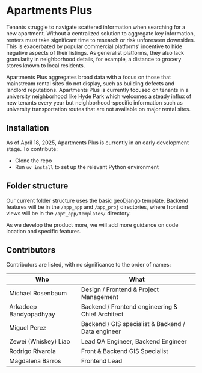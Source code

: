 # Apartments Plus
Tenants struggle to navigate scattered information when searching for a new apartment. Without a centralized solution to aggregate key information, renters must take significant time to research or risk unforeseen downsides. This is exacerbated by popular commercial platforms' incentive to hide negative aspects of their listings. As generalist platforms, they also lack granularity in neighborhood details, for example, a distance to grocery stores known to local residents.

Apartments Plus aggregates broad data with a focus on those that mainstream rental sites do not display, such as building defects and landlord reputations. Apartments Plus is currently focused on tenants in a university neighborhood like Hyde Park which welcomes a steady influx of new tenants every year but neighborhood-specific information such as university transportation routes that are not available on major rental sites.

## Installation
As of April 18, 2025, Apartments Plus is currently in an early development stage. To contribute:

- Clone the repo
- Run `uv install` to set up the relevant Python environment

## Folder structure

Our current folder structure uses the basic geoDjango template. Backend features will be in the `/app_app` and `/app_proj` directories, where frontend views will be in the `/apt_app/templates/` directory.

As we develop the product more, we will add more guidance on code location and specific features.

## Contributors

Contributors are listed, with no significance to the order of names:

| Who      | What      |
| ------------- | ------------- |
| Michael Rosenbaum | Design / Frontend & Project Management |
| Arkadeep Bandyopadhyay | Backend / Frontend engineering & Chief Architect |
| Miguel Perez | Backend / GIS specialist & Backend / Data engineer |
| Zewei (Whiskey) Liao | Lead QA Engineer, Backend Engineer |
| Rodrigo Rivarola | Front & Backend GIS Specialist |
| Magdalena Barros | Frontend Lead |
